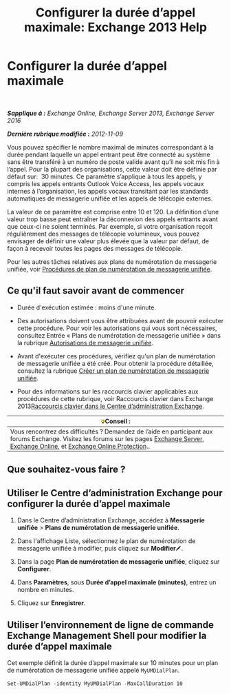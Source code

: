 ﻿---
title: 'Configurer la durée d’appel maximale: Exchange 2013 Help'
TOCTitle: Configurer la durée d’appel maximale
ms:assetid: 01aa40d2-f918-472b-bace-158222143484
ms:mtpsurl: https://technet.microsoft.com/fr-fr/library/Ee423535(v=EXCHG.150)
ms:contentKeyID: 50477422
ms.date: 05/23/2018
mtps_version: v=EXCHG.150
ms.translationtype: MT
---

# Configurer la durée d’appel maximale

 

_**Sapplique à :** Exchange Online, Exchange Server 2013, Exchange Server 2016_

_**Dernière rubrique modifiée :** 2012-11-09_

Vous pouvez spécifier le nombre maximal de minutes correspondant à la durée pendant laquelle un appel entrant peut être connecté au système sans être transféré à un numéro de poste valide avant qu’il ne soit mis fin à l’appel. Pour la plupart des organisations, cette valeur doit être définie par défaut sur:  30 minutes. Ce paramètre s’applique à tous les appels, y compris les appels entrants Outlook Voice Access, les appels vocaux internes à l’organisation, les appels vocaux transitant par les standards automatiques de messagerie unifiée et les appels de télécopie externes.

La valeur de ce paramètre est comprise entre 10 et 120. La définition d’une valeur trop basse peut entraîner la déconnexion des appels entrants avant que ceux-ci ne soient terminés. Par exemple, si votre organisation reçoit régulièrement des messages de télécopie volumineux, vous pouvez envisager de définir une valeur plus élevée que la valeur par défaut, de façon à recevoir toutes les pages des messages de télécopie.

Pour les autres tâches relatives aux plans de numérotation de messagerie unifiée, voir [Procédures de plan de numérotation de messagerie unifiée](um-dial-plan-procedures-exchange-2013-help.md).

## Ce qu'il faut savoir avant de commencer

  - Durée d'exécution estimée : moins d'une minute.

  - Des autorisations doivent vous être attribuées avant de pouvoir exécuter cette procédure. Pour voir les autorisations qui vous sont nécessaires, consultez Entrée « Plans de numérotation de messagerie unifiée » dans la rubrique [Autorisations de messagerie unifiée](unified-messaging-permissions-exchange-2013-help.md).

  - Avant d'exécuter ces procédures, vérifiez qu'un plan de numérotation de messagerie unifiée a été créé. Pour obtenir la procédure détaillée, consultez la rubrique [Créer un plan de numérotation de messagerie unifiée](create-a-um-dial-plan-exchange-2013-help.md).

  - Pour des informations sur les raccourcis clavier applicables aux procédures de cette rubrique, voir Raccourcis clavier dans Exchange 2013[Raccourcis clavier dans le Centre d’administration Exchange](keyboard-shortcuts-in-the-exchange-admin-center-exchange-online-protection-help.md).

<table>
<thead>
<tr class="header">
<th><img src="images/Bb125224.tip(EXCHG.150).gif" title="Conseil" alt="Conseil" />Conseil :</th>
</tr>
</thead>
<tbody>
<tr class="odd">
<td>Vous rencontrez des difficultés ? Demandez de l’aide en participant aux forums Exchange. Visitez les forums sur les pages <a href="https://go.microsoft.com/fwlink/p/?linkid=60612">Exchange Server</a>, <a href="https://go.microsoft.com/fwlink/p/?linkid=267542">Exchange Online</a>, et <a href="https://go.microsoft.com/fwlink/p/?linkid=285351">Exchange Online Protection</a>..</td>
</tr>
</tbody>
</table>


## Que souhaitez-vous faire ?

## Utiliser le Centre d’administration Exchange pour configurer la durée d’appel maximale

1.  Dans le Centre d’administration Exchange, accédez à **Messagerie unifiée** \> **Plans de numérotation de messagerie unifiée**.

2.  Dans l'affichage Liste, sélectionnez le plan de numérotation de messagerie unifiée à modifier, puis cliquez sur **Modifier**![Icône Modifier](images/Bb124582.6f53ccb2-1f13-4c02-bea0-30690e6ea71d(EXCHG.150).gif "Icône Modifier").

3.  Dans la page **Plan de numérotation de messagerie unifiée**, cliquez sur **Configurer**.

4.  Dans **Paramètres**, sous **Durée d’appel maximale (minutes)**, entrez un nombre en minutes.

5.  Cliquez sur **Enregistrer**.

## Utiliser l’environnement de ligne de commande Exchange Management Shell pour modifier la durée d’appel maximale

Cet exemple définit la durée d’appel maximale sur 10 minutes pour un plan de numérotation de messagerie unifiée appelé `MyUMDialPlan`.

    Set-UMDialPlan -identity MyUMDialPlan -MaxCallDuration 10

